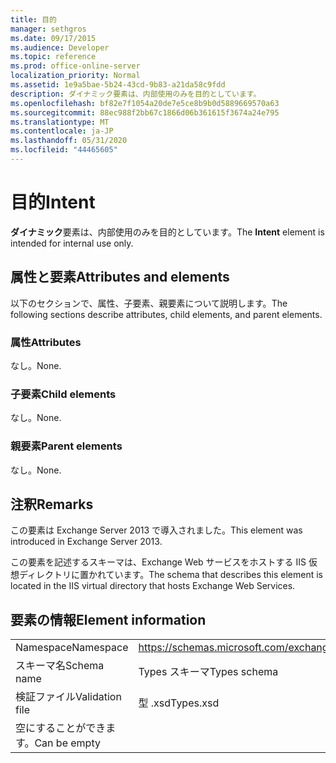 ```yaml
---
title: 目的
manager: sethgros
ms.date: 09/17/2015
ms.audience: Developer
ms.topic: reference
ms.prod: office-online-server
localization_priority: Normal
ms.assetid: 1e9a5bae-5b24-43cd-9b83-a21da58c9fdd
description: ダイナミック要素は、内部使用のみを目的としています。
ms.openlocfilehash: bf82e7f1054a20de7e5ce8b9b0d5889669570a63
ms.sourcegitcommit: 88ec988f2bb67c1866d06b361615f3674a24e795
ms.translationtype: MT
ms.contentlocale: ja-JP
ms.lasthandoff: 05/31/2020
ms.locfileid: "44465605"
---
```

# <a name="intent"></a><span data-ttu-id="3684c-103">目的</span><span class="sxs-lookup"><span data-stu-id="3684c-103">Intent</span></span>

<span data-ttu-id="3684c-104">**ダイナミック**要素は、内部使用のみを目的としています。</span><span class="sxs-lookup"><span data-stu-id="3684c-104">The **Intent** element is intended for internal use only.</span></span> 

## <a name="attributes-and-elements"></a><span data-ttu-id="3684c-105">属性と要素</span><span class="sxs-lookup"><span data-stu-id="3684c-105">Attributes and elements</span></span>

<span data-ttu-id="3684c-106">以下のセクションで、属性、子要素、親要素について説明します。</span><span class="sxs-lookup"><span data-stu-id="3684c-106">The following sections describe attributes, child elements, and parent elements.</span></span>
  
### <a name="attributes"></a><span data-ttu-id="3684c-107">属性</span><span class="sxs-lookup"><span data-stu-id="3684c-107">Attributes</span></span>

<span data-ttu-id="3684c-108">なし。</span><span class="sxs-lookup"><span data-stu-id="3684c-108">None.</span></span>
  
### <a name="child-elements"></a><span data-ttu-id="3684c-109">子要素</span><span class="sxs-lookup"><span data-stu-id="3684c-109">Child elements</span></span>

<span data-ttu-id="3684c-110">なし。</span><span class="sxs-lookup"><span data-stu-id="3684c-110">None.</span></span>
  
### <a name="parent-elements"></a><span data-ttu-id="3684c-111">親要素</span><span class="sxs-lookup"><span data-stu-id="3684c-111">Parent elements</span></span>

<span data-ttu-id="3684c-112">なし。</span><span class="sxs-lookup"><span data-stu-id="3684c-112">None.</span></span>
  
## <a name="remarks"></a><span data-ttu-id="3684c-113">注釈</span><span class="sxs-lookup"><span data-stu-id="3684c-113">Remarks</span></span>

<span data-ttu-id="3684c-114">この要素は Exchange Server 2013 で導入されました。</span><span class="sxs-lookup"><span data-stu-id="3684c-114">This element was introduced in Exchange Server 2013.</span></span>
  
<span data-ttu-id="3684c-115">この要素を記述するスキーマは、Exchange Web サービスをホストする IIS 仮想ディレクトリに置かれています。</span><span class="sxs-lookup"><span data-stu-id="3684c-115">The schema that describes this element is located in the IIS virtual directory that hosts Exchange Web Services.</span></span>
  
## <a name="element-information"></a><span data-ttu-id="3684c-116">要素の情報</span><span class="sxs-lookup"><span data-stu-id="3684c-116">Element information</span></span>

|||
|:-----|:-----|
|<span data-ttu-id="3684c-117">Namespace</span><span class="sxs-lookup"><span data-stu-id="3684c-117">Namespace</span></span>  <br/> |https://schemas.microsoft.com/exchange/services/2006/types  <br/> |
|<span data-ttu-id="3684c-118">スキーマ名</span><span class="sxs-lookup"><span data-stu-id="3684c-118">Schema name</span></span>  <br/> |<span data-ttu-id="3684c-119">Types スキーマ</span><span class="sxs-lookup"><span data-stu-id="3684c-119">Types schema</span></span>  <br/> |
|<span data-ttu-id="3684c-120">検証ファイル</span><span class="sxs-lookup"><span data-stu-id="3684c-120">Validation file</span></span>  <br/> |<span data-ttu-id="3684c-121">型 .xsd</span><span class="sxs-lookup"><span data-stu-id="3684c-121">Types.xsd</span></span>  <br/> |
|<span data-ttu-id="3684c-122">空にすることができます。</span><span class="sxs-lookup"><span data-stu-id="3684c-122">Can be empty</span></span>  <br/> ||
   

